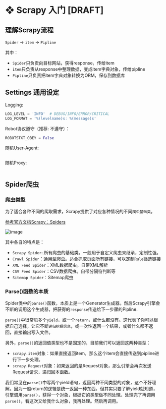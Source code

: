 # ❖ Scrapy 入门 [DRAFT]


## 理解Scrapy流程

`Spider` -> `item` -> `Pipline`

其中：
- `Spider`只负责向目标网站，获得response，传给item
- `item`只负责从response中整理数据，变成item字典对象，传给pipline
- `Pipline`只负责把item字典对象转换为ORM，保存到数据库


## Settings 通用设定

Logging:
```py
LOG_LEVEL = 'INFO'  # DEBUG/INFO/ERROR/CRITICAL
LOG_FORMAT = '%(levelname)s: %(message)s'
```


Robot协议遵守（推荐: 不遵守）：
```py
ROBOTSTXT_OBEY = False

```

随机User-Agent:
```py

```


随机Proxy:
```py

```


## Spider爬虫


### 爬虫类型

为了适合各种不同的爬取需求，Scrapy提供了对应各种情况的不同`爬虫基础类`。

[参考官方文档Scrapy：Spiders](https://scrapy.readthedocs.io/en/latest/topics/spiders.html)

![image](https://user-images.githubusercontent.com/14041622/53234529-aae5ee80-36ca-11e9-8581-25092e90adde.png)

其中各自的特点是：
- `Scrapy Spider`: 所有爬虫的基础类。一般用于自定义爬虫来继承，定制性强。
- `Crawl Spider`：通用型爬虫。适合抓取页面所有链接，可以定制`Rule`筛选链接
- `XML Feed Spider`：XML数据爬虫。自带XML解析
- `CSV Feed Spider`：CSV数据爬虫。自带分隔符判断等
- `Sitemap Spider`：Sitemap爬虫



### Parse()函数的本质

Spider类中的`parse()`函数，本质上是一个Generator生成器。然后Scrapy引擎会不断的调用这个生成器，把获得的`response`传送给下一步骤的Pipline.

`parse()`中很常见多个`yield`，或一个`return`，或什么都没有。这代表了你可以根据自己选择，让它不断`递归挖掘信息`，或一次性返回一个结果，或者什么都不返回，直接输出写入文件。

另外，`parse()`的返回值类型也不是固定的，目前我们可以返回这两种类型：
- `scrapy.item`对象：如果直接返回item，那么这个item会直接传送到pipline进行下一步处理。
- `scrapy.Request`对象：如果返回的是Request对象，那么引擎会再次发送Request请求，递归回本函数。

我们常见在`parse()`中写两个yield语句，返回两种不同类型的对象，这个不好理解。因为一般return的逻辑是统一返回一种东西。但其实只要了解yield就知道，引擎调用`parse()`，获得一个对象，根据它的类型做不同处理。处理完了再调用`parse()`，看这次又给我什么对象，我再处理。然后再调用。

